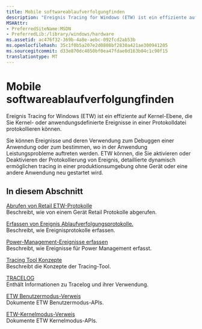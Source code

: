 ```yaml
---
title: Mobile softwareablaufverfolgungfinden
description: "Ereignis Tracing for Windows (ETW) ist ein effiziente auf Kernel-Ebene, die Sie Kernel- oder anwendungsdefinierte Ereignisse in einer Protokolldatei protokollieren können."
MSHAttr:
- PreferredSiteName:MSDN
- PreferredLib:/library/windows/hardware
ms.assetid: ac476f32-369b-4a8e-aebc-092fcd2ab53b
ms.openlocfilehash: 35c1f0b5a207e2d0808bf2830a421ae300941205
ms.sourcegitcommit: d33e870dc4850bf0ea47fdae0d163b04c1c90f15
translationtype: MT
---
```

# <a name="mobile-software-tracing"></a>Mobile softwareablaufverfolgungfinden


Ereignis Tracing for Windows (ETW) ist ein effiziente auf Kernel-Ebene, die Sie Kernel- oder anwendungsdefinierte Ereignisse in einer Protokolldatei protokollieren können.

Sie können Ereignisse und deren Verwendung zum Debuggen einer Anwendung oder zum bestimmen, wo in der Anwendung Leistungsprobleme auftreten werden. ETW können, die Sie aktivieren oder Deaktivieren der Protokollierung von Ereignis, detaillierte dynamisch ermöglichen tracing in einer produktionsumgebung ohne Gerät oder eine andere Anwendung neu gestartet wird.

## <a name="in-this-section"></a>In diesem Abschnitt


<a href="" id="retrieve-retail-etw-logs"></a>[Abrufen von Retail ETW-Protokolle](retrieve-retail-etw-logs.md)  
Beschreibt, wie von einem Gerät Retail Protokolle abgerufen.

<a href="" id="capture-event-trace-logs"></a>[Erfassen von Ereignis Ablaufverfolgungsprotokolle.](capture-event-trace-logs-on-windows-phone.md)  
Beschreibt, wie Ereignisprotokolle erfassen.

<a href="" id="capture-power-management-events"></a>[Power-Management-Ereignisse erfassen](capture-power-management-events-on-windows-phone.md)  
Beschreibt, wie Ereignisse für Power Management erfasst.

<a href="" id="tracing-tool-concepts"></a>[Tracing Tool Konzepte](http://msdn.microsoft.com/library/windows/hardware/ff553975.aspx)  
Beschreibt die Konzepte der Tracing-Tool.

<a href="" id="tracelog"></a>[TRACELOG](http://msdn.microsoft.com/library/windows/hardware/ff552994.aspx)  
Enthält Informationen zu Tracelog und ihrer Verwendung.

<a href="" id="etw-user-mode-reference"></a>[ETW Benutzermodus-Verweis](http://msdn.microsoft.com/library/windows/desktop/aa363802.aspx)  
Dokumente ETW Benutzermodus-APIs.

<a href="" id="etw-kernel-mode-reference"></a>[ETW-Kernelmodus-Verweis](http://msdn.microsoft.com/library/windows/hardware/ff545650.aspx)  
Dokumente ETW Kernelmodus-APIs.

 

 






